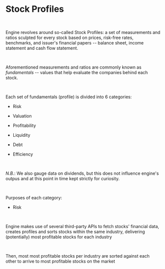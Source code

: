 # Stock Profiles

<br />

Engine revolves around so-called Stock Profiles: a set of measurements and ratios
sculpted for every stock based on prices, risk-free rates, benchmarks, and issuer's financial papers -- balance sheet, income statement and cash flow statement.

<br />

Aforementioned measurements and ratios are commonly known as *fundamentals* -- values that help evaluate the companies behind each stock.

<br />

Each set of fundamentals (profile) is divided into 6 categories:

* Risk

* Valuation

* Profitability

* Liquidity

* Debt

* Efficiency

<br />

*N.B.*: We also gauge data on dividends, but this does not influence engine's outpus and at this point in time kept strictly for curiosity.

<br />

Purposes of each category:

* Risk 

<br />

Engine makes use of several third-party APIs to fetch stocks' financial data, creates profiles and sorts stocks within the same industry, delivering (potentially) most profitable stocks for each industry

<br />

Then, most most profitable stocks per industry are sorted against each other to arrive to most profitable
stocks on the market